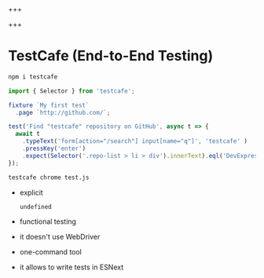 
+++

+++
# TestCafe (End-to-End Testing)

```bash 
npm i testcafe
```

```js 
import { Selector } from 'testcafe';

fixture `My first test`
  .page `http://github.com/`;

test('Find "testcafe" repository on GitHub', async t => {
  await t
    .typeText('form[action="/search"] input[name="q"]', 'testcafe' )
    .pressKey('enter')
    .expect(Selector('.repo-list > li > div').innerText).eql('DevExpress/testcafe');
});
```

```bash 
testcafe chrome test.js
```

-   explicit 

    ```
    undefined
    ```
-   functional testing
-   it doesn't use WebDriver
-   one-command tool
-   it allows to write tests in ESNext


